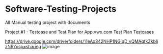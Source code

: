 # Software-Testing-Projects
All Manual testing project with documents

Project #1 - Testcase and Test Plan for App.vwo.com
Test Plan
Testcases


https://drive.google.com/drive/folders/11eAx342NHP1NGiqD_yQMAqfkZkbIjzNR?usp=sharing
![image](https://github.com/khatkesudhir7/Software-Testing-Projects/assets/174857463/84b8334b-bf32-4974-b03f-d2a065d09f67)






